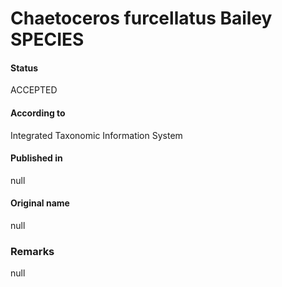 Chaetoceros furcellatus Bailey SPECIES
=======

#### Status
ACCEPTED

#### According to
Integrated Taxonomic Information System

#### Published in
null

#### Original name
null

### Remarks
null